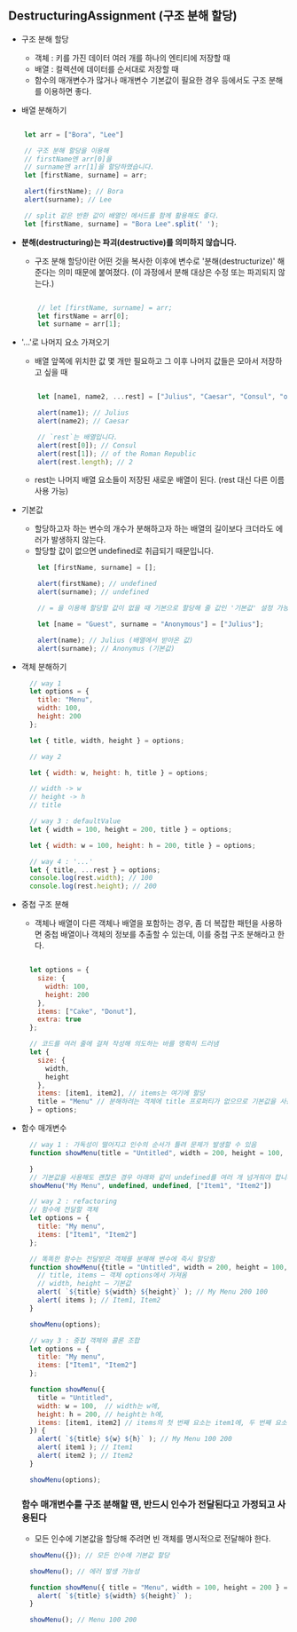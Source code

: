 ## DestructuringAssignment (구조 분해 할당)

- 구조 분해 할당

  - 객체 : 키를 가진 데이터 여러 개를 하나의 엔티티에 저장할 때
  - 배열 : 컬렉션에 데이터를 순서대로 저장할 때
  - 함수의 매개변수가 많거나 매개변수 기본값이 필요한 경우 등에서도 구조 분해를 이용하면 좋다.

- 배열 분해하기

```Javascript

    let arr = ["Bora", "Lee"]

    // 구조 분해 할당을 이용해
    // firstName엔 arr[0]을
    // surname엔 arr[1]을 할당하였습니다.
    let [firstName, surname] = arr;

    alert(firstName); // Bora
    alert(surname); // Lee

    // split 같은 반환 값이 배열인 메서드를 함께 활용해도 좋다.
    let [firstName, surname] = "Bora Lee".split(' ');

```

- **분해(destructuring)는 파괴(destructive)를 의미하지 않습니다.**

  - 구조 분해 할당이란 어떤 것을 복사한 이후에 변수로 '분해(destructurize)' 해준다는 의미 때문에 붙여졌다. (이 과정에서 분해 대상은 수정 또는 파괴되지 않는다.)

  ```Javascript

      // let [firstName, surname] = arr;
      let firstName = arr[0];
      let surname = arr[1];

  ```

- '...'로 나머지 요소 가져오기

  - 배열 앞쪽에 위치한 값 몇 개만 필요하고 그 이후 나머지 값들은 모아서 저장하고 싶을 때

  ```Javascript

      let [name1, name2, ...rest] = ["Julius", "Caesar", "Consul", "of the Roman Republic"];

      alert(name1); // Julius
      alert(name2); // Caesar

      // `rest`는 배열입니다.
      alert(rest[0]); // Consul
      alert(rest[1]); // of the Roman Republic
      alert(rest.length); // 2

  ```

  - rest는 나머지 배열 요소들이 저장된 새로운 배열이 된다. (rest 대신 다른 이름 사용 가능)

- 기본값

  - 할당하고자 하는 변수의 개수가 분해하고자 하는 배열의 길이보다 크더라도 에러가 발생하지 않는다.
  - 할당할 값이 없으면 undefined로 취급되기 때문입니다.

  ```Javascript
      let [firstName, surname] = [];

      alert(firstName); // undefined
      alert(surname); // undefined

      // = 을 이용해 할당할 값이 없을 때 기본으로 할당해 줄 값인 '기본값' 설정 가능

      let [name = "Guest", surname = "Anonymous"] = ["Julius"];

      alert(name); // Julius (배열에서 받아온 값)
      alert(surname); // Anonymus (기본값)

  ```

- 객체 분해하기

  ```Javascript
    // way 1
    let options = {
      title: "Menu",
      width: 100,
      height: 200
    };

    let { title, width, height } = options;

    // way 2

    let { width: w, height: h, title } = options;

    // width -> w
    // height -> h
    // title

    // way 3 : defaultValue
    let { width = 100, height = 200, title } = options;

    let { width: w = 100, height: h = 200, title } = options;

    // way 4 : '...'
    let { title, ...rest } = options;
    console.log(rest.width); // 100
    console.log(rest.height); // 200

  ```

- 중첩 구조 분해

  - 객체나 배열이 다른 객체나 배열을 포함하는 경우, 좀 더 복잡한 패턴을 사용하면 중첩 배열이나 객체의 정보를 추출할 수 있는데, 이를 중첩 구조 분해라고 한다.

  ```Javascript

    let options = {
      size: {
        width: 100,
        height: 200
      },
      items: ["Cake", "Donut"],
      extra: true
    };

    // 코드를 여러 줄에 걸쳐 작성해 의도하는 바를 명확히 드러냄
    let {
      size: {
        width,
        height
      },
      items: [item1, item2], // items는 여기에 할당
      title = "Menu" // 분해하려는 객체에 title 프로퍼티가 없으므로 기본값을 사용
    } = options;
  ```

- 함수 매개변수

  ```Javascript
    // way 1 : 가독성이 떨어지고 인수의 순서가 틀려 문제가 발생할 수 있음
    function showMenu(title = "Untitled", width = 200, height = 100, items = []) {

    }
    // 기본값을 사용해도 괜찮은 경우 아래와 같이 undefined를 여러 개 넘겨줘야 합니다.
    showMenu("My Menu", undefined, undefined, ["Item1", "Item2"])

    // way 2 : refactoring
    // 함수에 전달할 객체
    let options = {
      title: "My menu",
      items: ["Item1", "Item2"]
    };

    // 똑똑한 함수는 전달받은 객체를 분해해 변수에 즉시 할당함
    function showMenu({title = "Untitled", width = 200, height = 100, items = []}) {
      // title, items – 객체 options에서 가져옴
      // width, height – 기본값
      alert( `${title} ${width} ${height}` ); // My Menu 200 100
      alert( items ); // Item1, Item2
    }

    showMenu(options);

    // way 3 : 중첩 객체와 콜론 조합
    let options = {
      title: "My menu",
      items: ["Item1", "Item2"]
    };

    function showMenu({
      title = "Untitled",
      width: w = 100,  // width는 w에,
      height: h = 200, // height는 h에,
      items: [item1, item2] // items의 첫 번째 요소는 item1에, 두 번째 요소는 item2에 할당함
    }) {
      alert( `${title} ${w} ${h}` ); // My Menu 100 200
      alert( item1 ); // Item1
      alert( item2 ); // Item2
    }

    showMenu(options);

  ```

  ### 함수 매개변수를 구조 분해할 땐, 반드시 인수가 전달된다고 가정되고 사용된다

  - 모든 인수에 기본값을 할당해 주려면 빈 객체를 명시적으로 전달해야 한다.

  ```Javascript
    showMenu({}); // 모든 인수에 기본값 할당

    showMenu(); // 에러 발생 가능성

    function showMenu({ title = "Menu", width = 100, height = 200 } = {}) {
      alert( `${title} ${width} ${height}` );
    }

    showMenu(); // Menu 100 200

  ```

